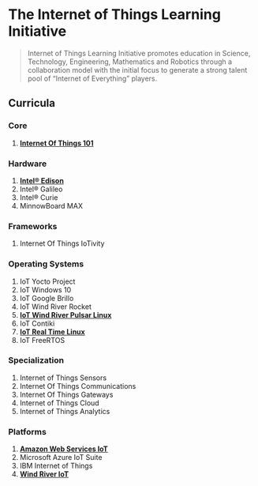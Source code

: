 The Internet of Things Learning Initiative
==

> Internet of Things Learning Initiative promotes education in Science, Technology, Engineering, Mathematics and Robotics through a collaboration model with the initial focus to generate a strong talent pool of “Internet of Everything” players.

## Curricula

### Core
1. [__Internet Of Things 101__](https://theiotlearninginitiative.gitbooks.io/internetofthings101/)

### Hardware
1. [__Intel® Edison__](https://theiotlearninginitiative.gitbooks.io/inteledison/)
2. Intel® Galileo
3. Intel® Curie
4. MinnowBoard MAX

### Frameworks
1. Internet Of Things IoTivity

### Operating Systems
1. IoT Yocto Project
2. IoT Windows 10
3. IoT Google Brillo
4. IoT Wind River Rocket
5. [__IoT Wind River Pulsar Linux__](https://theiotlearninginitiative.gitbooks.io/iotwindriverpulsarlinux/content/)
6. IoT Contiki
7. [__IoT Real Time Linux__](https://theiotlearninginitiative.gitbooks.io/internetofthingsrt/content/)
7. IoT FreeRTOS  

### Specialization
1. Internet of Things Sensors
2. Internet Of Things Communications
3. Internet Of Things Gateways
4. Internet of Things Cloud
5. Internet of Things Analytics

### Platforms

1. [__Amazon Web Services IoT__](https://theiotlearninginitiative.gitbooks.io/amazonwebservicesiot/content/)
3. Microsoft Azure IoT Suite
4. IBM Internet of Things
5. [__Wind River IoT__](https://theiotlearninginitiative.gitbooks.io/windriveriot/content/)